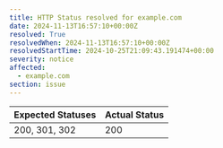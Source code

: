 ```yaml
---
title: HTTP Status resolved for example.com
date: 2024-11-13T16:57:10+00:00Z
resolved: True
resolvedWhen: 2024-11-13T16:57:10+00:00Z
resolvedStartTime: 2024-10-25T21:09:43.191474+00:00
severity: notice
affected:
  - example.com
section: issue
---
```


| Expected Statuses | Actual Status  |
|-------------------|----------------|
| 200, 301, 302 | 200 |
